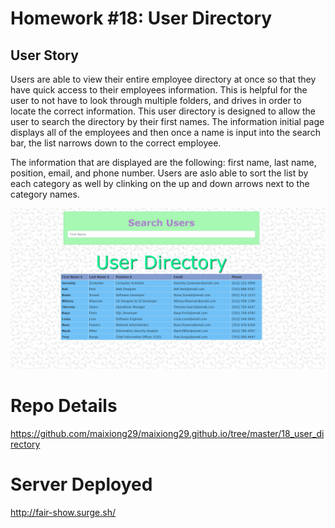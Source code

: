 # Homework #18: User Directory

## User Story

Users are able to view their entire employee directory at once so that they have quick access to their employees information.  This is helpful for the user to not have to look through multiple folders, and drives in order to locate the correct information.  This user directory is designed to allow the user to search the directory by their first names.  The information initial page displays all of the employees and then once a name is input into the search bar, the list narrows down to the correct employee.

The information that are displayed are the following:  first name, last name, position, email, and phone number.  Users are aslo able to sort the list by each category as well by clinking on the up and down arrows next to the category names.

<img width="1291" alt="User Directory App" src="src/images/userscreenshot.png">


# Repo Details 
https://github.com/maixiong29/maixiong29.github.io/tree/master/18_user_directory

# Server Deployed
http://fair-show.surge.sh/
